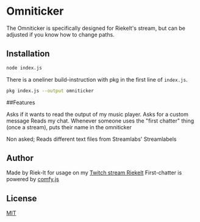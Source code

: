 # Omniticker

The Omniticker is specifically designed for Riekelt's stream, but can be adjusted if you know how to change paths.

## Installation
```bash
node index.js
```

There is a oneliner build-instruction with pkg in the first line of `index.js`.
```bash
pkg index.js --output omniticker
```

##Features

Asks if it wants to read the output of my music player.
Asks for a custom message
Reads my chat. Whenever someone uses the "first chatter" thing (once a stream), puts their name in the omniticker

Non asked; Reads different text files from Streamlabs' Streamlabels

## Author
Made by Riek-lt for usage on my [Twitch stream Riekelt](https://twitch.tv/riekelt)
First-chatter is powered by [comfy.js](https://github.com/instafluff/ComfyJS)

## License
[MIT](https://choosealicense.com/licenses/mit/)
